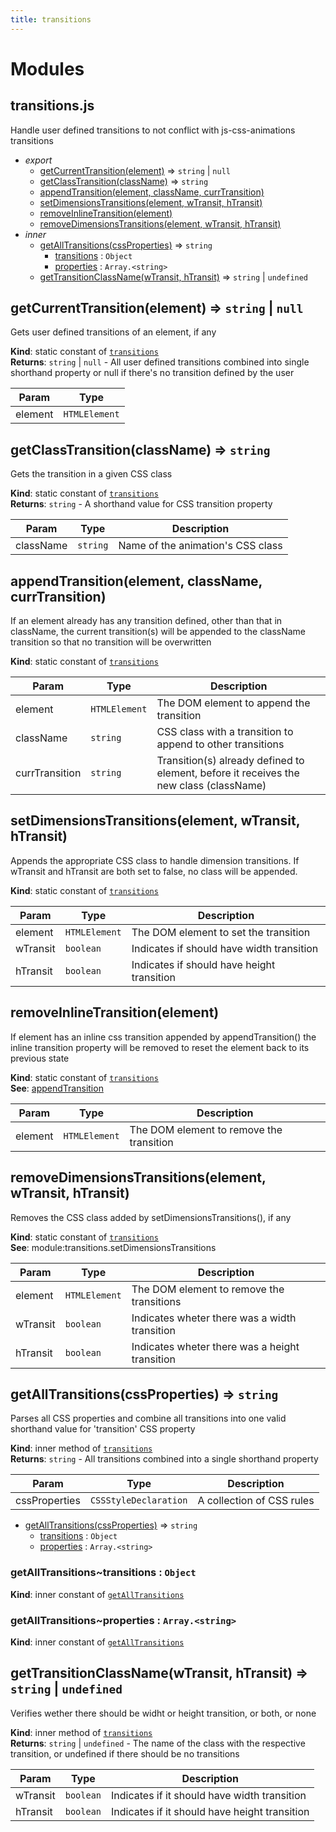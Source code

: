 ```yaml
---
title: transitions
---
```


# Modules

## transitions.js

Handle user defined transitions to not conflict with js-css-animations transitions

- _export_
  - [getCurrentTransition(element)](#getcurrenttransition-element) ⇒ <code>string</code> \| <code>null</code>
  - [getClassTransition(className)](#getclasstransition-classname) ⇒ <code>string</code>
  - [appendTransition(element, className, currTransition)](#appendtransition-element-classname-currtransition)
  - [setDimensionsTransitions(element, wTransit, hTransit)](#setdimensionstransitions-element-wtransit-htransit)
  - [removeInlineTransition(element)](#removeinlinetransition-element)
  - [removeDimensionsTransitions(element, wTransit, hTransit)](#removedimensionstransitions-element-wtransit-htransit)
- _inner_
  - [getAllTransitions(cssProperties)](#getalltransitions-cssproperties) ⇒ <code>string</code>
    - [transitions](#getalltransitions-transitions) : <code>Object</code>
    - [properties](#getalltransitions-properties) : <code>Array.&lt;string&gt;</code>
  - [getTransitionClassName(wTransit, hTransit)](#gettransitionclassname-wtransit-htransit) ⇒ <code>string</code> \| <code>undefined</code>

## getCurrentTransition(element) ⇒ <code>string</code> \| <code>null</code>

Gets user defined transitions of an element, if any

**Kind**: static constant of [<code>transitions</code>](#transitions-js)  
**Returns**: <code>string</code> \| <code>null</code> - All user defined transitions combined into single shorthand
property or null if there's no transition defined by the user

| Param   | Type                     |
| ------- | ------------------------ |
| element | <code>HTMLElement</code> |

## getClassTransition(className) ⇒ <code>string</code>

Gets the transition in a given CSS class

**Kind**: static constant of [<code>transitions</code>](#transitions-js)  
**Returns**: <code>string</code> - A shorthand value for CSS transition property

| Param     | Type                | Description                       |
| --------- | ------------------- | --------------------------------- |
| className | <code>string</code> | Name of the animation's CSS class |

## appendTransition(element, className, currTransition)

If an element already has any transition defined, other than that in className,
the current transition(s) will be appended to the className transition so that
no transition will be overwritten

**Kind**: static constant of [<code>transitions</code>](#transitions-js)

| Param          | Type                     | Description                                                                            |
| -------------- | ------------------------ | -------------------------------------------------------------------------------------- |
| element        | <code>HTMLElement</code> | The DOM element to append the transition                                               |
| className      | <code>string</code>      | CSS class with a transition to append to other transitions                             |
| currTransition | <code>string</code>      | Transition(s) already defined to element, before it receives the new class (className) |

## setDimensionsTransitions(element, wTransit, hTransit)

Appends the appropriate CSS class to handle dimension transitions.
If wTransit and hTransit are both set to false, no class will be appended.

**Kind**: static constant of [<code>transitions</code>](#transitions-js)

| Param    | Type                     | Description                                |
| -------- | ------------------------ | ------------------------------------------ |
| element  | <code>HTMLElement</code> | The DOM element to set the transition      |
| wTransit | <code>boolean</code>     | Indicates if should have width transition  |
| hTransit | <code>boolean</code>     | Indicates if should have height transition |

## removeInlineTransition(element)

If element has an inline css transition appended by appendTransition()
the inline transition property will be removed to reset the element back
to its previous state

**Kind**: static constant of [<code>transitions</code>](#transitions-js)  
**See**: [appendTransition](#appendtransition)

| Param   | Type                     | Description                              |
| ------- | ------------------------ | ---------------------------------------- |
| element | <code>HTMLElement</code> | The DOM element to remove the transition |

## removeDimensionsTransitions(element, wTransit, hTransit)

Removes the CSS class added by setDimensionsTransitions(), if any

**Kind**: static constant of [<code>transitions</code>](#transitions-js)  
**See**: module:transitions.setDimensionsTransitions

| Param    | Type                     | Description                                    |
| -------- | ------------------------ | ---------------------------------------------- |
| element  | <code>HTMLElement</code> | The DOM element to remove the transitions      |
| wTransit | <code>boolean</code>     | Indicates wheter there was a width transition  |
| hTransit | <code>boolean</code>     | Indicates wheter there was a height transition |

## getAllTransitions(cssProperties) ⇒ <code>string</code>

Parses all CSS properties and combine all transitions into one valid shorthand value
for 'transition' CSS property

**Kind**: inner method of [<code>transitions</code>](#transitions-js)  
**Returns**: <code>string</code> - All transitions combined into a single shorthand property

| Param         | Type                             | Description               |
| ------------- | -------------------------------- | ------------------------- |
| cssProperties | <code>CSSStyleDeclaration</code> | A collection of CSS rules |

- [getAllTransitions(cssProperties)](#getalltransitions) ⇒ <code>string</code>
  - [transitions](#getalltransitions-transitions) : <code>Object</code>
  - [properties](#getalltransitions-properties) : <code>Array.&lt;string&gt;</code>

### getAllTransitions~transitions : <code>Object</code>

**Kind**: inner constant of [<code>getAllTransitions</code>](#getalltransitions)

### getAllTransitions~properties : <code>Array.&lt;string&gt;</code>

**Kind**: inner constant of [<code>getAllTransitions</code>](#getalltransitions)

## getTransitionClassName(wTransit, hTransit) ⇒ <code>string</code> \| <code>undefined</code>

Verifies wether there should be widht or height transition, or both, or none

**Kind**: inner method of [<code>transitions</code>](#transitions-js)  
**Returns**: <code>string</code> \| <code>undefined</code> - The name of the class with the respective transition, or undefined if there should be no transitions

| Param    | Type                 | Description                                   |
| -------- | -------------------- | --------------------------------------------- |
| wTransit | <code>boolean</code> | Indicates if it should have width transition  |
| hTransit | <code>boolean</code> | Indicates if it should have height transition |
